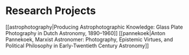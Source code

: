 # Research Projects
[[astrophotography|Producing Astrophotographic Knowledge: Glass Plate Photography in Dutch Astronomy, 1890–1960]]
[[pannekoek|Anton Pannekoek, Marxist Astronomer: Photography, Epistemic Virtues, and Political Philosophy in Early-Twentieth Century Astronomy]]


